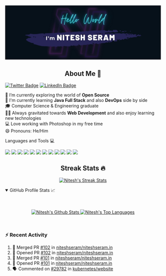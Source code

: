 ![Banner](https://github.com/niteshseram/niteshseram/blob/main/banner.jpg)
<h2 align="center">About Me 🚀</h2>

[![Twitter Badge](https://img.shields.io/badge/Twitter-niteshseram-informational?style=flat&logo=twitter&logoColor=white&color=2D2B55)](https://twitter.com/niteshseram)
[![LinkedIn Badge](https://img.shields.io/badge/LinkedIn-niteshseram-informational?style=flat&logo=linkedin&logoColor=white&color=2D2B55)](https://www.linkedin.com/in/niteshseram/)
<p>
🔭 I’m currently exploring the world of <strong>Open Source</strong> <br/>
🌱 I'm currently learning <strong>Java Full Stack</strong> and also <strong>DevOps</strong> side by side <br/>
🎓 Computer Science & Engineering graduate <br/>
👨‍💻 Always gravitated towards <strong>Web Development</strong> and also enjoy learning new technologies <br/>
💻 Love working with Photoshop in my free time <br />
😄 Pronouns: He/Him <br/>
</p>

</p>
Languages and Tools 💻
</h2>
<p align="center">
 
![](https://img.shields.io/badge/Code-Java-informational?style=flat&logo=Java&logoColor=white&color=2D2B55)
![](https://img.shields.io/badge/Code-JavaScript-informational?style=flat&logo=JavaScript&logoColor=white&color=2D2B55)
![](https://img.shields.io/badge/Code-Node.JS-informational?style=flat&logo=node.js&logoColor=white&color=2D2B55)
![](https://img.shields.io/badge/Code-React-informational?style=flat&logo=react&logoColor=white&color=2D2B55)
![](https://img.shields.io/badge/Code-Express.JS-informational?style=flat&logo=express&logoColor=white&color=2D2B55)
![](https://img.shields.io/badge/Code-Redux-informational?style=flat&logo=Redux&logoColor=white&color=2D2B55)
![](https://img.shields.io/badge/Code-NextJS-informational?style=flat&logo=next.js&logoColor=white&color=2D2B55)
![](https://img.shields.io/badge/Code-SpringBoot-informational?style=flat&logo=Spring&logoColor=white&color=2D2B55)
![](https://img.shields.io/badge/Code-MySQL-informational?style=flat&logo=MySQL&logoColor=white&color=2D2B55)
![](https://img.shields.io/badge/Code-MongoDB-informational?style=flat&logo=MongoDB&logoColor=white&color=2D2B55)
![](https://img.shields.io/badge/Style-ChakraUI-informational?style=flat&logo=chakraui&logoColor=white&color=2D2B55)
 ![](https://img.shields.io/badge/Style-StyledComponents-informational?style=flat&logo=styled-components&logoColor=white&color=2D2B55)
</p>
<h2 align="center">
Streak Stats 🔥
 </h2>
<p align="center">
  <a href="https://github.com/niteshseram">
    <img src="https://github-readme-streak-stats.herokuapp.com?user=niteshseram&theme=shades-of-purple" alt="Nitesh's Streak Stats" />
  </a>
</p>

<!-- https://github.com/anuraghazra/github-readme-stats -->
<details open="">
  <summary>
      GitHub Profile Stats <g-emoji class="g-emoji" alias="chart_with_upwards_trend" fallback-src="https://github.githubassets.com/images/icons/emoji/unicode/1f4c8.png">📈</g-emoji>
  </summary
   <br>
   <br>
   <br>
   <p align="center">
    <a href="https://github.com/anuraghazra/github-readme-stats">
      <img alt="Nitesh's Github Stats" src="https://github-readme-stats.vercel.app/api?username=niteshseram&theme=shades-of-purple&show_icons=true&hide_border=true" alt="Nitesh's github stats" height="192px"/>
    </a>
    <a href="https://github.com/anuraghazra/github-readme-stats">
      <img alt="Nitesh's Top Languages" src="https://denvercoder1-github-readme-stats.vercel.app/api/top-langs/?username=niteshseram&langs_count=8&layout=compact&theme=shades-of-purple&hide_border=true" height="192px"/>
    </a>
   <p>
<br/>
</details>
 
### :zap: Recent Activity

<!--START_SECTION:activity-->
1. 🎉 Merged PR [#102](https://github.com/niteshseram/niteshseram.in/pull/102) in [niteshseram/niteshseram.in](https://github.com/niteshseram/niteshseram.in)
2. 💪 Opened PR [#102](https://github.com/niteshseram/niteshseram.in/pull/102) in [niteshseram/niteshseram.in](https://github.com/niteshseram/niteshseram.in)
3. 🎉 Merged PR [#101](https://github.com/niteshseram/niteshseram.in/pull/101) in [niteshseram/niteshseram.in](https://github.com/niteshseram/niteshseram.in)
4. 💪 Opened PR [#101](https://github.com/niteshseram/niteshseram.in/pull/101) in [niteshseram/niteshseram.in](https://github.com/niteshseram/niteshseram.in)
5. 🗣 Commented on [#29782](https://github.com/kubernetes/website/issues/29782) in [kubernetes/website](https://github.com/kubernetes/website)
<!--END_SECTION:activity-->



